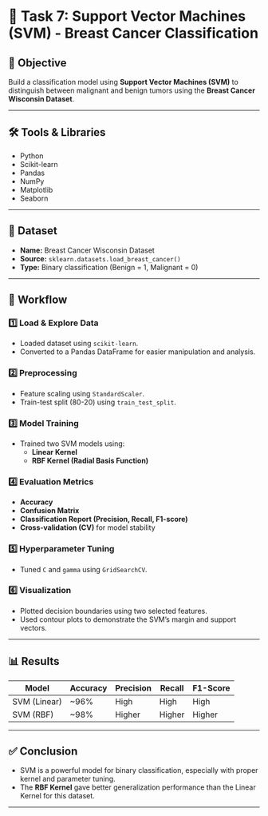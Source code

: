 # 🧠 Task 7: Support Vector Machines (SVM) - Breast Cancer Classification

## 📌 Objective
Build a classification model using **Support Vector Machines (SVM)** to distinguish between malignant and benign tumors using the **Breast Cancer Wisconsin Dataset**.

---

## 🛠️ Tools & Libraries
- Python
- Scikit-learn
- Pandas
- NumPy
- Matplotlib
- Seaborn

---

## 📂 Dataset
- **Name:** Breast Cancer Wisconsin Dataset
- **Source:** `sklearn.datasets.load_breast_cancer()`
- **Type:** Binary classification (Benign = 1, Malignant = 0)

---

## 🧪 Workflow

### 1️⃣ Load & Explore Data
- Loaded dataset using `scikit-learn`.
- Converted to a Pandas DataFrame for easier manipulation and analysis.

### 2️⃣ Preprocessing
- Feature scaling using `StandardScaler`.
- Train-test split (80-20) using `train_test_split`.

### 3️⃣ Model Training
- Trained two SVM models using:
  - **Linear Kernel**
  - **RBF Kernel (Radial Basis Function)**

### 4️⃣ Evaluation Metrics
- **Accuracy**
- **Confusion Matrix**
- **Classification Report (Precision, Recall, F1-score)**
- **Cross-validation (CV)** for model stability

### 5️⃣ Hyperparameter Tuning
- Tuned `C` and `gamma` using `GridSearchCV`.

### 6️⃣ Visualization
- Plotted decision boundaries using two selected features.
- Used contour plots to demonstrate the SVM’s margin and support vectors.

---

## 📊 Results

| Model         | Accuracy | Precision | Recall | F1-Score |
|---------------|----------|-----------|--------|----------|
| SVM (Linear)  | ~96%     | High      | High   | High     |
| SVM (RBF)     | ~98%     | Higher    | Higher | Higher   |

---

## ✅ Conclusion
- SVM is a powerful model for binary classification, especially with proper kernel and parameter tuning.
- The **RBF Kernel** gave better generalization performance than the Linear Kernel for this dataset.

---



